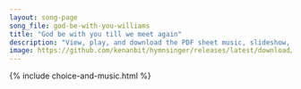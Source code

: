 ```yaml
---
layout: song-page
song_file: god-be-with-you-williams
title: "God be with you till we meet again"
description: "View, play, and download the PDF sheet music, slideshow, and audio. Lyrics: God be with you till we meet again; loving counsels guide, uphold you, may the Shepherd's care enfold you; God be with you till we meet again.  God be... english theist 4part"
image: https://github.com/kenanbit/hymnsinger/releases/latest/download/god-be-with-you-williams-trad.png
---
```


{% include choice-and-music.html %}